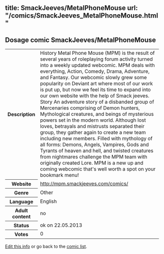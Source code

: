 title: SmackJeeves/MetalPhoneMouse
url: "/comics/SmackJeeves_MetalPhoneMouse.html"
---
Dosage comic SmackJeeves/MetalPhoneMouse
-----------------------------------------

<p id="msg"></p>
<script type="text/javascript">
if (window.location.search === '?edit_info_mail=sent_ok') {
  var elem = document.getElementById("msg");
  elem.innerHTML = 'Edited information sucessfully sent for review, which is usually done daily. Thanks!';
  elem.className = 'ok';
}
</script>
<table class="comicinfo">
<tr>
<th>Description</th><td>History Metal Phone Mouse (MPM) is the result of several years of roleplaying forum activity turned into a weekly updated webcomic. MPM deals with everything, Action, Comedy, Drama, Adventure, and Fantasy. Our webcomic slowly grew some popularity on Deviant art where most of our work is put up, but now we feel its time to expand into our own website with the help of Smack jeeves. Story An adventure story of a disbanded group of Mercenaries comprising of Demon hunters, Mythological creatures, and beings of mysterious powers set in the modern world. Although lost loves, betrayals and mistrusts separated their group, they gather again to create a new team including new members. Filled with mythology of all forms: Demons, Angels, Vampires, Gods and Tyrants of heaven and hell, and twisted creatures from nightmares challenge the MPM team with originally created Lore. MPM is a new up and coming webcomic that's well worth a spot on your bookmark menu!</td>
</tr>
<tr>
<th>Website</th><td><a href="http://mpm.smackjeeves.com/comics/">http://mpm.smackjeeves.com/comics/</a></td>
</tr>
<tr>
<th>Genre</th><td>Other</td>
</tr>
<tr>
<th>Language</th><td>English</td>
</tr>
<tr>
<th>Adult content</th><td>no</td>
</tr>
<tr>
<th>Status</th><td>ok on 22.05.2013</td>
</tr>
<tr>
<th>Votes</th><td>0</td>
</tr>
</table>

[Edit this info](SmackJeeves_MetalPhoneMouse_edit.html) or go back to the [comic list](../comic-index.html).
